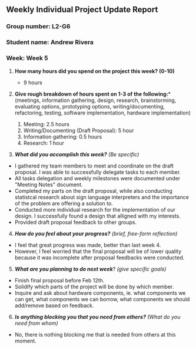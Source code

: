 ## Weekly Individual Project Update Report
### Group number: L2-G6
### Student name: Andrew Rivera
### Week: Week 5
1. **How many hours did you spend on the project this week? (0-10)** 
   - 9 hours

2. **Give rough breakdown of hours spent on 1-3 of the following:***
   (meetings, information gathering, design, research, brainstorming, evaluating options, prototyping options, writing/documenting, refactoring, testing, software implementation, hardware implementation)
   1. Meeting: 2.5 hours
   2. Writing/Documenting (Draft Proposal): 5 hour
   3. Information gathering: 0.5 hours
   4. Research: 1 hour
   
3. ***What did you accomplish this week?*** _(Be specific)_
  - I gathered my team members to meet and coordinate on the draft proposal. I was able to successfully delegate tasks to each member.
  - All tasks delegation and weekly milestones were documented under "Meeting Notes" document.
  - Completed my parts on the draft proposal, while also conducting statistcal research about sign language interpreters and the importance of the problem are offering a solution to.
  - Conducted more individual research for the implementation of our design. I successfully found a design that alligned with my interests.
  - Provided draft proposal feedback to other groups.

4. ***How do you feel about your progress?*** _(brief, free-form reflection)_
  - I feel that great progress was made, better than last week 4.
  - However, I feel worried that the final proposal will be of lower quality because it was incomplete after proposal feedbacks were conducted.
    
5. ***What are you planning to do next week***? _(give specific goals)_
  - Finish final proposal before Feb 12th.
  - Solidify which parts of the project will be done by which member.
  - Inquire and ask about hardware components, ie. what components we can get, what components we can borrow, what components we should add/remove based on feedback.
    
6. ***Is anything blocking you that you need from others?*** _(What do you need from whom)_
  - No, there is nothing blocking me that is needed from others at this moment.

